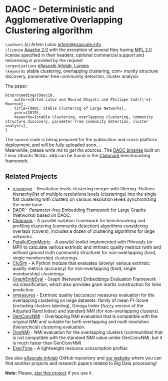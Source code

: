 # DAOC - Deterministic and Agglomerative Overlapping Clustering algorithm

`\authors` (c) Artem Lutov <artem@exascale.info>  
`\license` [Apache 2.0](https://www.apache.org/licenses/LICENSE-2.0) with the exception of several files having [MPL 2.0](https://www.mozilla.org/en-US/MPL/2.0/) license specified in their headers, optional commercial support and relicensing is provided by the request  
`\organizations` [eXascale Infolab](http://exascale.info/), [Lumais](http://www.lumais.com/)  
`\keywords` stable clustering, overlapping clustering, com-
munity structure discovery, parameter-free community detection,
cluster analysis

The paper:
```
@inproceedings{Daoc19,
	author={Artem Lutov and Mourad Khayati and Philippe Cudr{\'e}-Mauroux},
	title={DAOC: Stable Clustering of Large Networks},
	year={2019},
	keywords={stable clustering, overlapping clustering, community structure discovery, parameter-free community detection, cluster analysis},
}
```

The source code is being prepared for the publication and cross-platform deployment, and will be fully uploaded soon...  
Meanwhile, please *write me to get the sources*.
The [DAOC binaries](https://github.com/eXascaleInfolab/clubmark/tree/master/algorithms/daoc) built on Linux Ubuntu 16.04+ x64 can be found in the [Clubmark](https://github.com/eXascaleInfolab/clubmark) benchmarking framework.


## Related Projects

- [resmerge](https://github.com/eXascaleInfolab/resmerge)  - Resolution levels clustering merger with filtering. Flattens hierarchy/list of multiple resolutions levels (clusterings) into the single flat clustering with clusters on various resolution levels synchronizing the node base.
- [DAOR](https://github.com/eXascaleInfolab/daor)  - Parameter-free Embedding Framework for Large Graphs (Networks) based on DAOC.
- [Clubmark](https://github.com/eXascaleInfolab/clubmark) - A parallel isolation framework for benchmarking and profiling clustering (community detection) algorithms considering overlaps (covers), includes a dozen of clustering algorithms for large networks.
- [ParallelComMetric](https://github.com/eXascaleInfolab/ParallelComMetric) - A parallel toolkit implemented with Pthreads (or MPI) to calculate various extrinsic and intrinsic quality metrics (with and without ground truth community structure) for non-overlapping (hard, single membership) clusterings.
- [CluSim](https://github.com/Hoosier-Clusters/clusim) - A Python module that evaluates (slowly) various extrinsic quality metrics (accuracy) for non-overlapping (hard, single membership) clusterings.
- [GraphEmbEval](https://github.com/eXascaleInfolab/GraphEmbEval) - Graph (Network) Embeddings Evaluation Framework via classification, which also provides gram martix construction for links prediction.
- [xmeasures](https://github.com/eXascaleInfolab/xmeasures)  - Extrinsic quality (accuracy) measures evaluation for the overlapping clustering on large datasets: family of mean F1-Score (including clusters labeling), Omega Index (fuzzy version of the Adjusted Rand Index) and standard NMI (for non-overlapping clusters).
- [GenConvNMI](https://github.com/eXascaleInfolab/GenConvNMI) - Overlapping NMI evaluation that is compatible with the original NMI and suitable for both overlapping and multi resolution (hierarchical) clustering evaluation.
- [OvpNMI](https://github.com/eXascaleInfolab/OvpNMI)  - NMI evaluation for the overlapping clusters (communities) that is not compatible with the standard NMI value unlike GenConvNMI, but it is much faster than GenConvNMI.
- [ExecTime](https://bitbucket.org/lumais/exectime/)  - A lightweight resource consumption profiler.

See also [eXascale Infolab](https://github.com/eXascaleInfolab) GitHub repository and [our website](http://exascale.info/) where you can find another projects and research papers related to Big Data processing!  

**Note:** Please, [star this project](https://github.com/eXascaleInfolab/daoc) if you use it.
